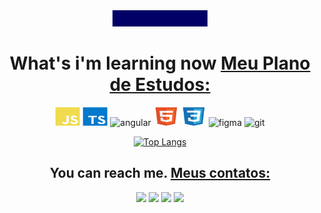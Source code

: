 <div align="center">
 <a href="https://github.com/livehass" target="_blank"><img width="30%" src="https://raw.githubusercontent.com/livehass/files/master/livehass.gif" alt="Hello World gif" /></a>
</div>
<div align="center">
 <h1>What's i'm learning now <a href="https://github.com/livehass/Guia-estudos-front-end"> Meu Plano de Estudos: <a/></h1>
 <img alt="js" height="30" width="40" src="https://raw.githubusercontent.com/devicons/devicon/master/icons/javascript/javascript-plain.svg">
 <img alt="ts" height="30" width="40" src="https://raw.githubusercontent.com/devicons/devicon/master/icons/typescript/typescript-plain.svg">
 <img alt="angular" height="30" width="40" src="https://cdn.jsdelivr.net/gh/devicons/devicon/icons/angularjs/angularjs-original.svg"></code>
 <img alt="html" height="30" width="40" src="https://raw.githubusercontent.com/devicons/devicon/master/icons/html5/html5-original.svg">
 <img alt="CSS" height="30" width="40" src="https://raw.githubusercontent.com/devicons/devicon/master/icons/css3/css3-original.svg">
<img alt="figma" height="30" width="40" src="https://cdn.jsdelivr.net/gh/devicons/devicon/icons/figma/figma-original.svg">
<img alt="git" height="30" width="40" src="https://cdn.jsdelivr.net/gh/devicons/devicon/icons/git/git-original.svg">
</div> 
<div align="center"> 
 
  [![Top Langs](https://github-readme-stats.vercel.app/api/top-langs/?username=livehass&layout=donut&theme=transparent)]()
 
</div> 
<div align="center"> 
 <h2> You can reach me. <a href="mailto:Silva.felipe12@hotmail.com"> Meus contatos:<a/> </h2>
 <a href="https://www.linkedin.com/in/jorge-felipe-silva-26b29b11a/" target="_blank"><img src="https://img.shields.io/badge/-LinkedIn-%230077B5?style=for-the-badge&logo=linkedin&logoColor=black" target="_blank"></a> 
 <a href="mailto:Silva.felipe12@hotmail.com"><img src="https://img.shields.io/badge/Microsoft_Outlook-0078D4?style=for-the-badge&logo=microsoft-outlook&logoColor=black" target="_blank"></a>
 <a href="https://www.instagram.com/felipe.siper/" target="_blank"><img src="https://img.shields.io/badge/-Instagram-%23E4405F?style=for-the-badge&logo=instagram&logoColor=black" target="_blank"></a>
 <a href="https://www.twitch.tv/sieuus" target="_blank"><img src="https://img.shields.io/badge/Twitch-9146FF?style=for-the-badge&logo=twitch&logoColor=black" target="_blank"></a>
</div>
<div align="center">

   
 
</div>









